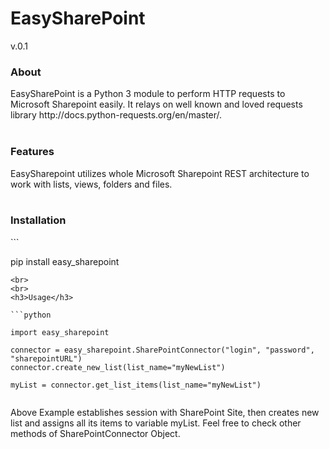 <H1>EasySharePoint</H1>
<p>v.0.1</p>


<h3>About</h3>
EasySharePoint is a Python 3 module to perform HTTP requests to Microsoft Sharepoint easily.
It relays on well known and loved requests library <url>http://docs.python-requests.org/en/master/</url>.
<br>
<br>
<h3>Features</h3>
EasySharepoint utilizes whole Microsoft Sharepoint REST architecture to work with lists, views, folders and files.
<br>
<br>
<h3>Installation</h3>
```

pip install easy_sharepoint

```
<br>
<br>
<h3>Usage</h3>

```python

import easy_sharepoint

connector = easy_sharepoint.SharePointConnector("login", "password", "sharepointURL")
connector.create_new_list(list_name="myNewList")

myList = connector.get_list_items(list_name="myNewList")


```

Above Example establishes session with SharePoint Site, then creates new list and assigns all its items to variable myList.
Feel free to check other methods of SharePointConnector Object.




